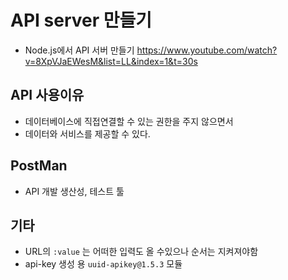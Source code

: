 # API server 만들기

- Node.js에서 API 서버 만들기
  https://www.youtube.com/watch?v=8XpVJaEWesM&list=LL&index=1&t=30s

## API 사용이유

- 데이터베이스에 직접연결할 수 있는 권한을 주지 않으면서
- 데이터와 서비스를 제공할 수 있다.

## PostMan

- API 개발 생산성, 테스트 툴

## 기타

- URL의 `:value` 는 어떠한 입력도 올 수있으나 순서는 지켜져야함
- api-key 생성 용 `uuid-apikey@1.5.3` 모듈

